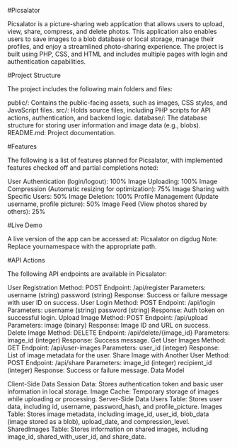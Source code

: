 #Picsalator

Picsalator is a picture-sharing web application that allows users to upload, view, share, compress, and delete photos. This application also enables users to save images to a blob database or local storage, manage their profiles, and enjoy a streamlined photo-sharing experience. The project is built using PHP, CSS, and HTML and includes multiple pages with login and authentication capabilities.

#Project Structure

The project includes the following main folders and files:

public/: Contains the public-facing assets, such as images, CSS styles, and JavaScript files.
src/: Holds source files, including PHP scripts for API actions, authentication, and backend logic.
database/: The database structure for storing user information and image data (e.g., blobs).
README.md: Project documentation.

#Features

The following is a list of features planned for Picsalator, with implemented features checked off and partial completions noted:

 User Authentication (login/logout): 100%
 Image Uploading: 100%
 Image Compression (Automatic resizing for optimization): 75%
 Image Sharing with Specific Users: 50%
 Image Deletion: 100%
 Profile Management (Update username, profile picture): 50%
 Image Feed (View photos shared by others): 25%

#Live Demo

A live version of the app can be accessed at: Picsalator on digdug
Note: Replace yournamespace with the appropriate path.

#API Actions

The following API endpoints are available in Picsalator:

User Registration
Method: POST
Endpoint: /api/register
Parameters:
username (string)
password (string)
Response: Success or failure message with user ID on success.
User Login
Method: POST
Endpoint: /api/login
Parameters:
username (string)
password (string)
Response: Auth token on successful login.
Upload Image
Method: POST
Endpoint: /api/upload
Parameters:
image (binary)
Response: Image ID and URL on success.
Delete Image
Method: DELETE
Endpoint: /api/delete/{image_id}
Parameters:
image_id (integer)
Response: Success message.
Get User Images
Method: GET
Endpoint: /api/user-images
Parameters:
user_id (integer)
Response: List of image metadata for the user.
Share Image with Another User
Method: POST
Endpoint: /api/share
Parameters:
image_id (integer)
recipient_id (integer)
Response: Success or failure message.
Data Model

Client-Side Data
Session Data: Stores authentication token and basic user information in local storage.
Image Cache: Temporary storage of images while uploading or processing.
Server-Side Data
Users Table: Stores user data, including id, username, password_hash, and profile_picture.
Images Table: Stores image metadata, including image_id, user_id, blob_data (image stored as a blob), upload_date, and compression_level.
SharedImages Table: Stores information on shared images, including image_id, shared_with_user_id, and share_date.
